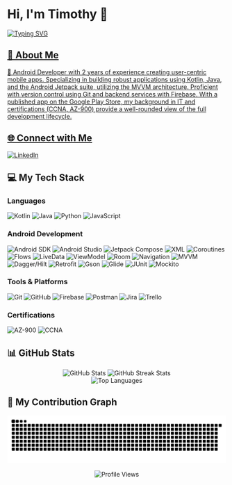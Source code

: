 # Hi, I'm Timothy 👋
<p align="left">
  <a href="https://github.com/timo9036">
<img src="https://readme-typing-svg.herokuapp.com?font=Fira+Code&weight=500&size=24&pause=1000&color=36BCF7&center=false&vCenter=true&width=600&lines=Software+Engineer;Kotlin+%26+Java+%26+Python+%26+JavaScript" alt="Typing SVG" />  </p>

## 💫 About Me
📱 Android Developer with 2 years of experience creating user-centric mobile apps. Specializing in building robust applications using Kotlin, Java, and the Android Jetpack suite, utilizing the MVVM architecture. Proficient with version control using Git and backend services with Firebase. With a published app on the Google Play Store, my background in IT and certifications (CCNA, AZ-900) provide a well-rounded view of the full development lifecycle.

## 🌐 Connect with Me
[![LinkedIn](https://img.shields.io/badge/LinkedIn-%230077B5.svg?style=for-the-badge&logo=linkedin&logoColor=white)](https://linkedin.com/in/timothysliu)

## 💻 My Tech Stack

### Languages
![Kotlin](https://img.shields.io/badge/kotlin-%237F52FF.svg?style=for-the-badge&logo=kotlin&logoColor=white) ![Java](https://img.shields.io/badge/java-%23ED8B00.svg?style=for-the-badge&logo=openjdk&logoColor=white) ![Python](https://img.shields.io/badge/python-3776AB?style=for-the-badge&logo=python&logoColor=white) ![JavaScript](https://img.shields.io/badge/javascript-%23323330.svg?style=for-the-badge&logo=javascript&logoColor=%23F7DF1E) 

### Android Development
![Android SDK](https://img.shields.io/badge/Android-3DDC84?style=for-the-badge&logo=android&logoColor=white) ![Android Studio](https://img.shields.io/badge/Android%20Studio-3DDC84.svg?style=for-the-badge&logo=android-studio&logoColor=white) ![Jetpack Compose](https://img.shields.io/badge/Jetpack%20Compose-4285F4?style=for-the-badge&logo=jetpackcompose&logoColor=white) ![XML](https://img.shields.io/badge/XML-000000?style=for-the-badge&logo=androidstudio&logoColor=white) ![Coroutines](https://img.shields.io/badge/Coroutines-3DDC84?style=for-the-badge&logo=kotlin&logoColor=white) ![Flows](https://img.shields.io/badge/Flow-3DDC84?style=for-the-badge&logo=kotlin&logoColor=white) ![LiveData](https://img.shields.io/badge/LiveData-4285F4?style=for-the-badge&logo=jetpack&logoColor=white) ![ViewModel](https://img.shields.io/badge/ViewModel-4285F4?style=for-the-badge&logo=jetpack&logoColor=white) ![Room](https://img.shields.io/badge/Room-4285F4?style=for-the-badge&logo=jetpack&logoColor=white) ![Navigation](https://img.shields.io/badge/Navigation-4285F4?style=for-the-badge&logo=jetpack&logoColor=white) ![MVVM](https://img.shields.io/badge/MVVM-3DDC84?style=for-the-badge&logo=android&logoColor=white) ![Dagger/Hilt](https://img.shields.io/badge/Dagger%20Hilt-4285F4?style=for-the-badge&logo=dagger&logoColor=white) ![Retrofit](https://img.shields.io/badge/Retrofit-SQUARE?style=for-the-badge&logo=retrofit&logoColor=white) ![Gson](https://img.shields.io/badge/Gson-4285F4?style=for-the-badge&logo=google&logoColor=white) ![Glide](https://img.shields.io/badge/Glide-47A248?style=for-the-badge&logo=bumptech&logoColor=white) ![JUnit](https://img.shields.io/badge/JUnit-25A162?style=for-the-badge&logo=junit5&logoColor=white) ![Mockito](https://img.shields.io/badge/Mockito-D35400?style=for-the-badge&logo=mockito&logoColor=white)

### Tools & Platforms
![Git](https://img.shields.io/badge/git-%23F05033.svg?style=for-the-badge&logo=git&logoColor=white) ![GitHub](https://img.shields.io/badge/github-%23121011.svg?style=for-the-badge&logo=github&logoColor=white) ![Firebase](https://img.shields.io/badge/Firebase-FFCA28?style=for-the-badge&logo=firebase&logoColor=black) ![Postman](https://img.shields.io/badge/Postman-FF6C37?style=for-the-badge&logo=postman&logoColor=white) ![Jira](https://img.shields.io/badge/Jira-0052CC?style=for-the-badge&logo=jira&logoColor=white) ![Trello](https://img.shields.io/badge/Trello-0052CC?style=for-the-badge&logo=trello&logoColor=white)

### Certifications
![AZ-900](https://img.shields.io/badge/AZ--900-0078D4?style=for-the-badge&logo=microsoftazure&logoColor=white) ![CCNA](https://img.shields.io/badge/CCNA-000000?style=for-the-badge&logo=cisco&logoColor=white)

## 📊 GitHub Stats
<p align="center">
  <img src="https://github-readme-stats.vercel.app/api?username=timo9036&theme=tokyonight&hide_border=true&include_all_commits=true&count_private=true" alt="GitHub Stats" />
  <img src="https://streak-stats.demolab.com/?user=timo9036&theme=tokyonight&hide_border=true" alt="GitHub Streak Stats" />
  <br/>
  <img src="https://github-readme-stats.vercel.app/api/top-langs/?username=timo9036&theme=tokyonight&hide_border=true&include_all_commits=true&count_private=true&layout=compact" alt="Top Languages" />
</p>

## 🐍 My Contribution Graph
<p align="center">
  <picture>
    <source media="(prefers-color-scheme: dark)" srcset="https://raw.githubusercontent.com/timo9036/timo9036/output/github-contribution-grid-snake-dark.svg">
    <source media="(prefers-color-scheme: light)" srcset="https://raw.githubusercontent.com/timo9036/timo9036/output/github-contribution-grid-snake.svg">
    <img alt="Contribution Snake" src="https://raw.githubusercontent.com/timo9036/timo9036/output/github-contribution-grid-snake.svg">
  </picture>
</p>

<p align="center">
  <img src="https://komarev.com/ghpvc/?username=timo9036&label=Profile+Views&color=blueviolet&style=flat-square" alt="Profile Views" />
</p>
